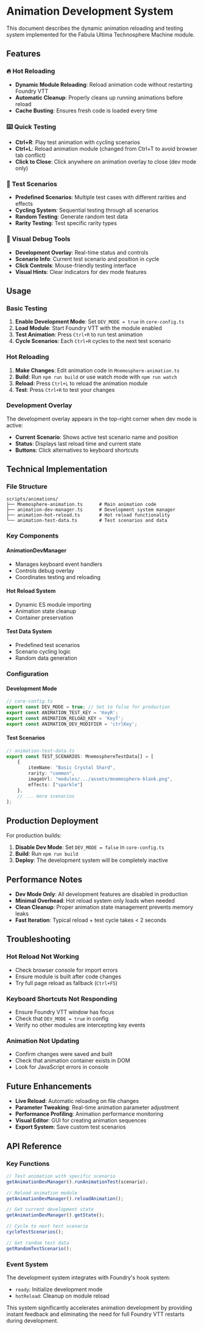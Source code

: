 # Animation Development System

This document describes the dynamic animation reloading and testing system implemented for the Fabula Ultima Technosphere Machine module.

## Features

### 🔥 Hot Reloading
- **Dynamic Module Reloading**: Reload animation code without restarting Foundry VTT
- **Automatic Cleanup**: Properly cleans up running animations before reload
- **Cache Busting**: Ensures fresh code is loaded every time

### ⌨️ Quick Testing
- **Ctrl+R**: Play test animation with cycling scenarios
- **Ctrl+L**: Reload animation module (changed from Ctrl+T to avoid browser tab conflict)
- **Click to Close**: Click anywhere on animation overlay to close (dev mode only)

### 🎯 Test Scenarios
- **Predefined Scenarios**: Multiple test cases with different rarities and effects
- **Cycling System**: Sequential testing through all scenarios
- **Random Testing**: Generate random test data
- **Rarity Testing**: Test specific rarity types

### 🎨 Visual Debug Tools
- **Development Overlay**: Real-time status and controls
- **Scenario Info**: Current test scenario and position in cycle
- **Click Controls**: Mouse-friendly testing interface
- **Visual Hints**: Clear indicators for dev mode features

## Usage

### Basic Testing
1. **Enable Development Mode**: Set `DEV_MODE = true` in `core-config.ts`
2. **Load Module**: Start Foundry VTT with the module enabled
3. **Test Animation**: Press `Ctrl+R` to run test animation
4. **Cycle Scenarios**: Each `Ctrl+R` cycles to the next test scenario

### Hot Reloading
1. **Make Changes**: Edit animation code in `Mnemosphere-animation.ts`
2. **Build**: Run `npm run build` or use watch mode with `npm run watch`
3. **Reload**: Press `Ctrl+L` to reload the animation module
4. **Test**: Press `Ctrl+R` to test your changes

### Development Overlay
The development overlay appears in the top-right corner when dev mode is active:
- **Current Scenario**: Shows active test scenario name and position
- **Status**: Displays last reload time and current state
- **Buttons**: Click alternatives to keyboard shortcuts

## Technical Implementation

### File Structure
```
scripts/animations/
├── Mnemosphere-animation.ts      # Main animation code
├── animation-dev-manager.ts      # Development system manager
├── animation-hot-reload.ts       # Hot reload functionality
└── animation-test-data.ts        # Test scenarios and data
```

### Key Components

#### AnimationDevManager
- Manages keyboard event handlers
- Controls debug overlay
- Coordinates testing and reloading

#### Hot Reload System
- Dynamic ES module importing
- Animation state cleanup
- Container preservation

#### Test Data System
- Predefined test scenarios
- Scenario cycling logic
- Random data generation

### Configuration

#### Development Mode
```typescript
// core-config.ts
export const DEV_MODE = true; // Set to false for production
export const ANIMATION_TEST_KEY = 'KeyR';
export const ANIMATION_RELOAD_KEY = 'KeyT';
export const ANIMATION_DEV_MODIFIER = 'ctrlKey';
```

#### Test Scenarios
```typescript
// animation-test-data.ts
export const TEST_SCENARIOS: MnemosphereTestData[] = [
    {
        itemName: "Basic Crystal Shard",
        rarity: "common",
        imageUrl: "modules/.../assets/mnemosphere-blank.png",
        effects: ["sparkle"]
    },
    // ... more scenarios
];
```

## Production Deployment

For production builds:

1. **Disable Dev Mode**: Set `DEV_MODE = false` in `core-config.ts`
2. **Build**: Run `npm run build`
3. **Deploy**: The development system will be completely inactive

## Performance Notes

- **Dev Mode Only**: All development features are disabled in production
- **Minimal Overhead**: Hot reload system only loads when needed
- **Clean Cleanup**: Proper animation state management prevents memory leaks
- **Fast Iteration**: Typical reload + test cycle takes < 2 seconds

## Troubleshooting

### Hot Reload Not Working
- Check browser console for import errors
- Ensure module is built after code changes
- Try full page reload as fallback (`Ctrl+F5`)

### Keyboard Shortcuts Not Responding
- Ensure Foundry VTT window has focus
- Check that `DEV_MODE = true` in config
- Verify no other modules are intercepting key events

### Animation Not Updating
- Confirm changes were saved and built
- Check that animation container exists in DOM
- Look for JavaScript errors in console

## Future Enhancements

- **Live Reload**: Automatic reloading on file changes
- **Parameter Tweaking**: Real-time animation parameter adjustment
- **Performance Profiling**: Animation performance monitoring
- **Visual Editor**: GUI for creating animation sequences
- **Export System**: Save custom test scenarios

## API Reference

### Key Functions

```typescript
// Test animation with specific scenario
getAnimationDevManager().runAnimationTest(scenario);

// Reload animation module
getAnimationDevManager().reloadAnimation();

// Get current development state
getAnimationDevManager().getState();

// Cycle to next test scenario
cycleTestScenarios();

// Get random test data
getRandomTestScenario();
```

### Event System

The development system integrates with Foundry's hook system:
- `ready`: Initialize development mode
- `hotReload`: Cleanup on module reload

This system significantly accelerates animation development by providing instant feedback and eliminating the need for full Foundry VTT restarts during development.
